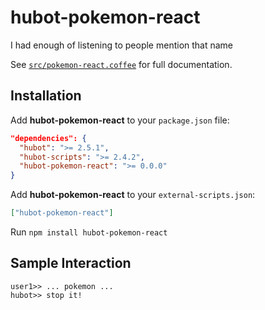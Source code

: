 # hubot-pokemon-react
I had enough of listening to people mention that name

See [`src/pokemon-react.coffee`](src/pokemon-react.coffee) for full documentation.

## Installation

Add **hubot-pokemon-react** to your `package.json` file:

```json
"dependencies": {
  "hubot": ">= 2.5.1",
  "hubot-scripts": ">= 2.4.2",
  "hubot-pokemon-react": ">= 0.0.0"
}
```

Add **hubot-pokemon-react** to your `external-scripts.json`:

```json
["hubot-pokemon-react"]
```

Run `npm install hubot-pokemon-react`

## Sample Interaction

```
user1>> ... pokemon ...
hubot>> stop it!
```